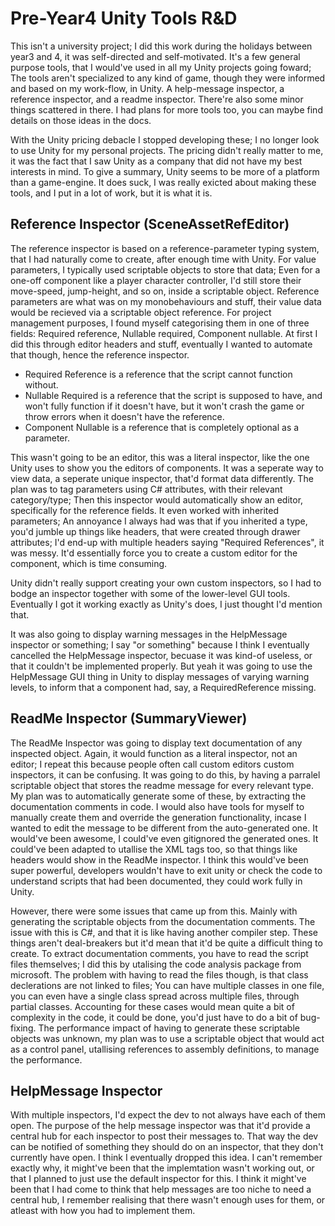 # Pre-Year4 Unity Tools R&D
This isn't a university project; I did this work during the holidays between year3 and 4, it was self-directed and self-motivated. It's a few general purpose tools, that I would've used in all my Unity projects going foward; The tools aren't specialized to any kind of game, though they were informed and based on my work-flow, in Unity. A help-message inspector, a reference inspector, and a readme inspector. There're also some minor things scattered in there. I had plans for more tools too, you can maybe find details on those ideas in the docs.

With the Unity pricing debacle I stopped developing these; I no longer look to use Unity for my personal projects. The pricing didn't really matter to me, it was the fact that I saw Unity as a company that did not have my best interests in mind. To give a summary, Unity seems to be more of a platform than a game-engine. It does suck, I was really exicted about making these tools, and I put in a lot of work, but it is what it is. 

## Reference Inspector (SceneAssetRefEditor)
The reference inspector is based on a reference-parameter typing system, that I had naturally come to create, after enough time with Unity. For value parameters, I typically used scriptable objects to store that data; Even for a one-off component like a player character controller, I'd still store their move-speed, jump-height, and so on, inside a scriptable object. Reference parameters are what was on my monobehaviours and stuff, their value data would be recieved via a scriptable object reference. For project management purposes, I found myself categorising them in one of three fields: Required reference, Nullable required, Component nullable. At first I did this through editor headers and stuff, eventually I wanted to automate that though, hence the reference inspector.

- Required Reference is a reference that the script cannot function without.
- Nullable Required is a reference that the script is supposed to have, and won't fully function if it doesn't have, but it won't crash the game or throw errors when it doesn't have the reference.
- Component Nullable is a reference that is completely optional as a parameter.

This wasn't going to be an editor, this was a literal inspector, like the one Unity uses to show you the editors of components. It was a seperate way to view data, a seperate unique inspector, that'd format data differently. The plan was to tag parameters using C# attributes, with their relevant category/type; Then this inspector would automatically show an editor, specifically for the reference fields. It even worked with inherited parameters; An annoyance I always had was that if you inherited a type, you'd jumble up things like headers, that were created through drawer attributes; I'd end-up with multiple headers saying "Required References", it was messy. It'd essentially force you to create a custom editor for the component, which is time consuming.

Unity didn't really support creating your own custom inspectors, so I had to bodge an inspector together with some of the lower-level GUI tools. Eventually I got it working exactly as Unity's does, I just thought I'd mention that.

It was also going to display warning messages in the HelpMessage inspector or something; I say "or something" because I think I eventually cancelled the HelpMessage inspector, becuase it was kind-of useless, or that it couldn't be implemented properly. But yeah it was going to use the HelpMessage GUI thing in Unity to display messages of varying warning levels, to inform that a component had, say, a RequiredReference missing.

## ReadMe Inspector (SummaryViewer)
The ReadMe Inspector was going to display text documentation of any inspected object. Again, it would function as a literal inspector, not an editor; I repeat this because people often call custom editors custom inspectors, it can be confusing. It was going to do this, by having a parralel scriptable object that stores the readme message for every relevant type. My plan was to automatically generate some of these, by extracting the documentation comments in code. I would also have tools for myself to manually create them and override the generation functionality, incase I wanted to edit the message to be different from the auto-generated one. It would've been awesome, I could've even gitignored the generated ones. It could've been adapted to utallise the XML tags too, so that things like headers would show in the ReadMe inspector. I think this would've been super powerful, developers wouldn't have to exit unity or check the code to understand scripts that had been documented, they could work fully in Unity.

However, there were some issues that came up from this. Mainly with generating the scriptable objects from the documentation comments. The issue with this is C#, and that it is like having another compiler step. These things aren't deal-breakers but it'd mean that it'd be quite a difficult thing to create. To extract documentation comments, you have to read the script files themselves; I did this by utalising the code analysis package from microsoft. The problem with having to read the files though, is that class declerations are not linked to files; You can have multiple classes in one file, you can even have a single class spread across multiple files, through partial classes. Accounting for these cases would mean quite a bit of complexity in the code, it could be done, you'd just have to do a bit of bug-fixing. The performance impact of having to generate these scriptable objects was unknown, my plan was to use a scriptable object that would act as a control panel, utallising references to assembly definitions, to manage the performance.

## HelpMessage Inspector
With multiple inspectors, I'd expect the dev to not always have each of them open. The purpose of the help message inspector was that it'd provide a central hub for each inspector to post their messages to. That way the dev can be notified of something they should do on an inspector, that they don't currently have open. I think I eventually dropped this idea. I can't remember exactly why, it might've been that the implemtation wasn't working out, or that I planned to just use the default inspector for this. I think it might've been that I had come to think that help messages are too niche to need a central hub, I remember realising that there wasn't enough uses for them, or atleast with how you had to implement them.

